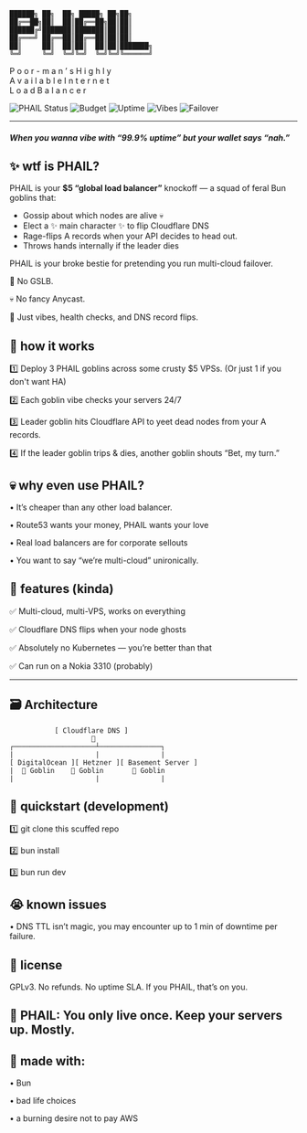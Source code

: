 ```
██████╗ ██╗  ██╗ █████╗ ██╗██╗     
██╔══██╗██║  ██║██╔══██╗██║██║     
██████╔╝███████║███████║██║██║     
██╔═══╝ ██╔══██║██╔══██║██║██║     
██║     ██║  ██║██║  ██║██║███████╗
╚═╝     ╚═╝  ╚═╝╚═╝  ╚═╝╚═╝╚══════╝
```

P o o r - m a n ’ s   H i g h l y  
  A v a i l a b l e   I n t e r n e t  
     L o a d  B a l a n c e r

![PHAIL Status](https://img.shields.io/badge/PHAIL-PASSING-green?style=flat-square&logo=cloudflare)
![Budget](https://img.shields.io/badge/Budget-$5%2Fmo-orange?style=flat-square&logo=money)
![Uptime](https://img.shields.io/badge/Uptime-99.9%25-yellow?style=flat-square)
![Vibes](https://img.shields.io/badge/Vibes-Unhinged-ff69b4?style=flat-square)
![Failover](https://img.shields.io/badge/Failover-Sorta_Working-blueviolet?style=flat-square)

---

##### When you wanna vibe with “99.9% uptime” but your wallet says “nah.”


## ✨ wtf is PHAIL?

PHAIL is your **$5 “global load balancer”** knockoff — a squad of feral Bun goblins that:
- Gossip about which nodes are alive 💀
- Elect a ✨ main character ✨ to flip Cloudflare DNS
- Rage-flips A records when your API decides to head out.
- Throws hands internally if the leader dies

PHAIL is your broke bestie for pretending you run multi-cloud failover.

💸 No GSLB.

💀 No fancy Anycast.

🤠 Just vibes, health checks, and DNS record flips.

## 🤡 how it works

1️⃣ Deploy 3 PHAIL goblins across some crusty $5 VPSs. (Or just 1 if you don't want HA)

2️⃣ Each goblin vibe checks your servers 24/7

3️⃣ Leader goblin hits Cloudflare API to yeet dead nodes from your A records.

4️⃣ If the leader goblin trips & dies, another goblin shouts “Bet, my turn.”

## 💀 why even use PHAIL?

• It’s cheaper than any other load balancer.

• Route53 wants your money, PHAIL wants your love

• Real load balancers are for corporate sellouts

• You want to say “we’re multi-cloud” unironically.

## 🗿 features (kinda)

✅ Multi-cloud, multi-VPS, works on everything

✅ Cloudflare DNS flips when your node ghosts

✅ Absolutely no Kubernetes — you’re better than that

✅ Can run on a Nokia 3310 (probably)

---

## 🗃️ Architecture
```
           [ Cloudflare DNS ]
                    🫧
┌────────────────────┴───────────────┐
|                    |               |
[ DigitalOcean ][ Hetzner ][ Basement Server ]
|  🫃 Goblin    🫃 Goblin       🫃 Goblin
|                    |               |
```

## 🧃 quickstart (development)

1️⃣ git clone this scuffed repo

2️⃣ bun install

3️⃣ bun run dev

## 😭 known issues
• DNS TTL isn’t magic, you may encounter up to 1 min of downtime per failure.

## 🫡 license

GPLv3. No refunds. No uptime SLA. If you PHAIL, that’s on you.

## 🫶 PHAIL: You only live once. Keep your servers up. Mostly.

## 👀 made with:
• Bun

• bad life choices

• a burning desire not to pay AWS